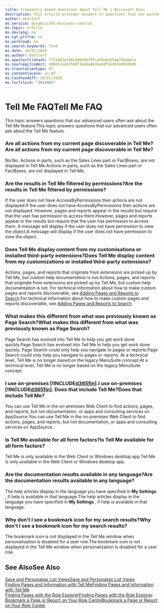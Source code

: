 ```yaml
---
title: Frequently Asked Questions about Tell Me | Microsoft Docs
description: This article provides answers to questions that our partners and customers often ask about Tell Me.
author: bholtorf
ms.service: dynamics365-business-central
ms.topic: article
ms.devlang: na
ms.tgt_pltfrm: na
ms.workload: na
ms.search.keywords: find
ms.date: 10/01/2020
ms.author: bholtorf
ms.openlocfilehash: f7534d1e3365dd02b6f9f1afde03b5de76640e1a
ms.sourcegitcommit: ddbb5cede750df1baba4b3eab8fbed6744b5b9d6
ms.translationtype: HT
ms.contentlocale: en-NZ
ms.lasthandoff: 10/01/2020
ms.locfileid: "3914901"
---
```

# <a name="tell-me-faq"></a><span data-ttu-id="33077-103">Tell Me FAQ</span><span class="sxs-lookup"><span data-stu-id="33077-103">Tell Me FAQ</span></span>
<span data-ttu-id="33077-104">This topic answers questions that our advanced users often ask about the Tell Me feature.</span><span class="sxs-lookup"><span data-stu-id="33077-104">This topic answers questions that our advanced users often ask about the Tell Me feature.</span></span>

### <a name="are-all-actions-from-my-current-page-discoverable-in-tell-me"></a><span data-ttu-id="33077-105">Are all actions from my current page discoverable in Tell Me?</span><span class="sxs-lookup"><span data-stu-id="33077-105">Are all actions from my current page discoverable in Tell Me?</span></span>
<span data-ttu-id="33077-106">No.</span><span class="sxs-lookup"><span data-stu-id="33077-106">No.</span></span> <span data-ttu-id="33077-107">Actions in parts, such as the Sales Lines part or FactBoxes, are not displayed in Tell Me.</span><span class="sxs-lookup"><span data-stu-id="33077-107">Actions in parts, such as the Sales Lines part or FactBoxes, are not displayed in Tell Me.</span></span>

### <a name="are-the-results-in-tell-me-filtered-by-permissions"></a><span data-ttu-id="33077-108">Are the results in Tell Me filtered by permissions?</span><span class="sxs-lookup"><span data-stu-id="33077-108">Are the results in Tell Me filtered by permissions?</span></span>
<span data-ttu-id="33077-109">If the user does not have AccessByPermissions then actions are not displayed.</span><span class="sxs-lookup"><span data-stu-id="33077-109">If the user does not have AccessByPermissions then actions are not displayed.</span></span> <span data-ttu-id="33077-110">However, pages and reports appear in the results but require that the user has permission to access them.</span><span class="sxs-lookup"><span data-stu-id="33077-110">However, pages and reports appear in the results but require that the user has permission to access them.</span></span> <span data-ttu-id="33077-111">A message will display if the user does not have permission to view the object.</span><span class="sxs-lookup"><span data-stu-id="33077-111">A message will display if the user does not have permission to view the object.</span></span>

### <a name="does-tell-me-display-content-from-my-customizations-or-installed-third-party-extensions"></a><span data-ttu-id="33077-112">Does Tell Me display content from my customisations or installed third-party extensions?</span><span class="sxs-lookup"><span data-stu-id="33077-112">Does Tell Me display content from my customizations or installed third-party extensions?</span></span>
<span data-ttu-id="33077-113">Actions, pages, and reports that originate from extensions are picked up by Tell Me, but custom help documentation is not.</span><span class="sxs-lookup"><span data-stu-id="33077-113">Actions, pages, and reports that originate from extensions are picked up by Tell Me, but custom help documentation is not.</span></span> <span data-ttu-id="33077-114">For technical information about how to make custom pages and reports discoverable, see [Adding Pages and Reports to Search](/dynamics365/business-central/dev-itpro/developer/devenv-al-menusuite-functionality).</span><span class="sxs-lookup"><span data-stu-id="33077-114">For technical information about how to make custom pages and reports discoverable, see [Adding Pages and Reports to Search](/dynamics365/business-central/dev-itpro/developer/devenv-al-menusuite-functionality).</span></span>

### <a name="what-makes-this-different-from-what-was-previously-known-as-page-search"></a><span data-ttu-id="33077-115">What makes this different from what was previously known as Page Search?</span><span class="sxs-lookup"><span data-stu-id="33077-115">What makes this different from what was previously known as Page Search?</span></span>
<span data-ttu-id="33077-116">Page Search has evolved into Tell Me to help you get work done quickly.</span><span class="sxs-lookup"><span data-stu-id="33077-116">Page Search has evolved into Tell Me to help you get work done quickly.</span></span> <span data-ttu-id="33077-117">Page Search could only help you navigate to pages or reports.</span><span class="sxs-lookup"><span data-stu-id="33077-117">Page Search could only help you navigate to pages or reports.</span></span> <span data-ttu-id="33077-118">At a technical level, Tell Me is no longer based on the legacy MenuSuite concept.</span><span class="sxs-lookup"><span data-stu-id="33077-118">At a technical level, Tell Me is no longer based on the legacy MenuSuite concept.</span></span>

### <a name="i-use-on-premises-d365fin-does-that-include-tell-me"></a><span data-ttu-id="33077-119">I use on-premises [!INCLUDE[d365fin](includes/d365fin_md.md)].</span><span class="sxs-lookup"><span data-stu-id="33077-119">I use on-premises [!INCLUDE[d365fin](includes/d365fin_md.md)].</span></span> <span data-ttu-id="33077-120">Does that include Tell Me?</span><span class="sxs-lookup"><span data-stu-id="33077-120">Does that include Tell Me?</span></span>
<span data-ttu-id="33077-121">You can use Tell Me in the on-premises Web Client to find actions, pages, and reports, but not documentation, or apps and consulting services on AppSource.</span><span class="sxs-lookup"><span data-stu-id="33077-121">You can use Tell Me in the on-premises Web Client to find actions, pages, and reports, but not documentation, or apps and consulting services on AppSource.</span></span>

### <a name="is-tell-me-available-for-all-form-factors"></a><span data-ttu-id="33077-122">Is Tell Me available for all form factors?</span><span class="sxs-lookup"><span data-stu-id="33077-122">Is Tell Me available for all form factors?</span></span>
<span data-ttu-id="33077-123">Tell Me is only available in the Web Client or Windows desktop app.</span><span class="sxs-lookup"><span data-stu-id="33077-123">Tell Me is only available in the Web Client or Windows desktop app.</span></span>

### <a name="are-the-documentation-results-available-in-any-language"></a><span data-ttu-id="33077-124">Are the documentation results available in any language?</span><span class="sxs-lookup"><span data-stu-id="33077-124">Are the documentation results available in any language?</span></span>
<span data-ttu-id="33077-125">The help articles display in the language you have specified in **My Settings** , if help is available in that language.</span><span class="sxs-lookup"><span data-stu-id="33077-125">The help articles display in the language you have specified in **My Settings** , if help is available in that language.</span></span>

### <a name="why-dont-i-see-a-bookmark-icon-for-my-search-results"></a><span data-ttu-id="33077-126">Why don't I see a bookmark icon for my search results?</span><span class="sxs-lookup"><span data-stu-id="33077-126">Why don't I see a bookmark icon for my search results?</span></span>
<span data-ttu-id="33077-127">The bookmark icon is not displayed in the Tell Me window when personalisation is disabled for a user role.</span><span class="sxs-lookup"><span data-stu-id="33077-127">The bookmark icon is not displayed in the Tell Me window when personalization is disabled for a user role.</span></span>


## <a name="see-also"></a><span data-ttu-id="33077-128">See Also</span><span class="sxs-lookup"><span data-stu-id="33077-128">See Also</span></span>  
[<span data-ttu-id="33077-129">Save and Personalise List Views</span><span class="sxs-lookup"><span data-stu-id="33077-129">Save and Personalize List Views</span></span>](ui-views.md)  
[<span data-ttu-id="33077-130">Finding Pages and Information with Tell Me</span><span class="sxs-lookup"><span data-stu-id="33077-130">Finding Pages and Information with Tell Me</span></span>](ui-search.md)  
[<span data-ttu-id="33077-131">Finding Pages with the Role Explorer</span><span class="sxs-lookup"><span data-stu-id="33077-131">Finding Pages with the Role Explorer</span></span>](ui-role-explorer.md)  
[<span data-ttu-id="33077-132">Bookmark a Page or Report on Your Role Centre</span><span class="sxs-lookup"><span data-stu-id="33077-132">Bookmark a Page or Report on Your Role Center</span></span>](ui-bookmarks.md)
